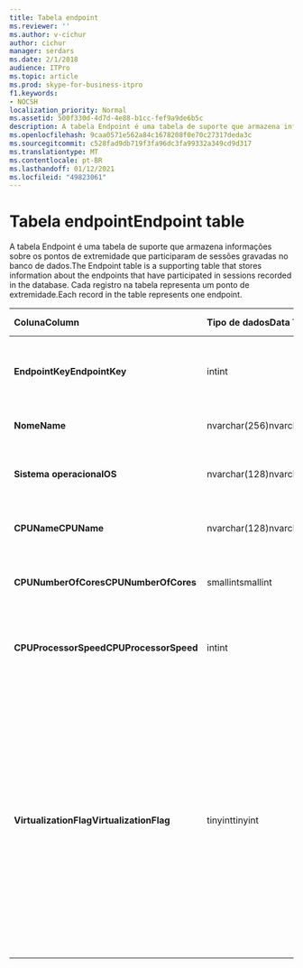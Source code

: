 ```yaml
---
title: Tabela endpoint
ms.reviewer: ''
ms.author: v-cichur
author: cichur
manager: serdars
ms.date: 2/1/2018
audience: ITPro
ms.topic: article
ms.prod: skype-for-business-itpro
f1.keywords:
- NOCSH
localization_priority: Normal
ms.assetid: 500f330d-4d7d-4e88-b1cc-fef9a9de6b5c
description: A tabela Endpoint é uma tabela de suporte que armazena informações sobre os pontos de extremidade que participaram de sessões gravadas no banco de dados. Cada registro na tabela representa um ponto de extremidade.
ms.openlocfilehash: 9caa0571e562a84c1678208f0e70c27317deda3c
ms.sourcegitcommit: c528fad9db719f3fa96dc3fa99332a349cd9d317
ms.translationtype: MT
ms.contentlocale: pt-BR
ms.lasthandoff: 01/12/2021
ms.locfileid: "49823061"
---
```

# <a name="endpoint-table"></a><span data-ttu-id="5825c-104">Tabela endpoint</span><span class="sxs-lookup"><span data-stu-id="5825c-104">Endpoint table</span></span>
 
<span data-ttu-id="5825c-105">A tabela Endpoint é uma tabela de suporte que armazena informações sobre os pontos de extremidade que participaram de sessões gravadas no banco de dados.</span><span class="sxs-lookup"><span data-stu-id="5825c-105">The Endpoint table is a supporting table that stores information about the endpoints that have participated in sessions recorded in the database.</span></span> <span data-ttu-id="5825c-106">Cada registro na tabela representa um ponto de extremidade.</span><span class="sxs-lookup"><span data-stu-id="5825c-106">Each record in the table represents one endpoint.</span></span>
  
|<span data-ttu-id="5825c-107">**Coluna**</span><span class="sxs-lookup"><span data-stu-id="5825c-107">**Column**</span></span>|<span data-ttu-id="5825c-108">**Tipo de dados**</span><span class="sxs-lookup"><span data-stu-id="5825c-108">**Data Type**</span></span>|<span data-ttu-id="5825c-109">**Chave/Índice**</span><span class="sxs-lookup"><span data-stu-id="5825c-109">**Key/Index**</span></span>|<span data-ttu-id="5825c-110">**Detalhes**</span><span class="sxs-lookup"><span data-stu-id="5825c-110">**Details**</span></span>|
|:-----|:-----|:-----|:-----|
|<span data-ttu-id="5825c-111">**EndpointKey**</span><span class="sxs-lookup"><span data-stu-id="5825c-111">**EndpointKey**</span></span> <br/> |<span data-ttu-id="5825c-112">int</span><span class="sxs-lookup"><span data-stu-id="5825c-112">int</span></span>  <br/> |<span data-ttu-id="5825c-113">Primário</span><span class="sxs-lookup"><span data-stu-id="5825c-113">Primary</span></span>  <br/> |<span data-ttu-id="5825c-114">Número exclusivo que identifica esse ponto de extremidade.</span><span class="sxs-lookup"><span data-stu-id="5825c-114">Unique number identifying this endpoint.</span></span>  <br/> |
|<span data-ttu-id="5825c-115">**Nome**</span><span class="sxs-lookup"><span data-stu-id="5825c-115">**Name**</span></span> <br/> |<span data-ttu-id="5825c-116">nvarchar(256)</span><span class="sxs-lookup"><span data-stu-id="5825c-116">nvarchar(256)</span></span>  <br/> |<span data-ttu-id="5825c-117">Exclusivo</span><span class="sxs-lookup"><span data-stu-id="5825c-117">Unique</span></span>  <br/> |<span data-ttu-id="5825c-118">Nome do ponto de extremidade.</span><span class="sxs-lookup"><span data-stu-id="5825c-118">Endpoint name.</span></span>  <br/> |
|<span data-ttu-id="5825c-119">**Sistema operacional**</span><span class="sxs-lookup"><span data-stu-id="5825c-119">**OS**</span></span> <br/> |<span data-ttu-id="5825c-120">nvarchar(128)</span><span class="sxs-lookup"><span data-stu-id="5825c-120">nvarchar(128)</span></span>  <br/> | <br/> |<span data-ttu-id="5825c-121">Sistema operacional (SO) do ponto de extremidade.</span><span class="sxs-lookup"><span data-stu-id="5825c-121">Operating system (OS) of the endpoint.</span></span>  <br/> |
|<span data-ttu-id="5825c-122">**CPUName**</span><span class="sxs-lookup"><span data-stu-id="5825c-122">**CPUName**</span></span> <br/> |<span data-ttu-id="5825c-123">nvarchar(128)</span><span class="sxs-lookup"><span data-stu-id="5825c-123">nvarchar(128)</span></span>  <br/> ||<span data-ttu-id="5825c-124">Nome da CPU do ponto de extremidade.</span><span class="sxs-lookup"><span data-stu-id="5825c-124">CPU name of the endpoint.</span></span>  <br/> |
|<span data-ttu-id="5825c-125">**CPUNumberOfCores**</span><span class="sxs-lookup"><span data-stu-id="5825c-125">**CPUNumberOfCores**</span></span> <br/> |<span data-ttu-id="5825c-126">smallint</span><span class="sxs-lookup"><span data-stu-id="5825c-126">smallint</span></span>  <br/> ||<span data-ttu-id="5825c-127">Número de núcleos da CPU do ponto de extremidade.</span><span class="sxs-lookup"><span data-stu-id="5825c-127">Number of CPU cores of the endpoint.</span></span>  <br/> |
|<span data-ttu-id="5825c-128">**CPUProcessorSpeed**</span><span class="sxs-lookup"><span data-stu-id="5825c-128">**CPUProcessorSpeed**</span></span> <br/> |<span data-ttu-id="5825c-129">int</span><span class="sxs-lookup"><span data-stu-id="5825c-129">int</span></span>  <br/> ||<span data-ttu-id="5825c-130">Velocidade do processador da CPU do ponto de extremidade.</span><span class="sxs-lookup"><span data-stu-id="5825c-130">CPU processor speed of the endpoint.</span></span>  <br/> |
|<span data-ttu-id="5825c-131">**VirtualizationFlag**</span><span class="sxs-lookup"><span data-stu-id="5825c-131">**VirtualizationFlag**</span></span> <br/> |<span data-ttu-id="5825c-132">tinyint</span><span class="sxs-lookup"><span data-stu-id="5825c-132">tinyint</span></span>  <br/> || <span data-ttu-id="5825c-133">Sinalizador de bits que indica se o sistema está sendo executado em um ambiente virtualizado:</span><span class="sxs-lookup"><span data-stu-id="5825c-133">Bit flag that indicates if the system is running in a virtualized environment:</span></span> <br/>  <span data-ttu-id="5825c-134">0x0000 - Nenhum</span><span class="sxs-lookup"><span data-stu-id="5825c-134">0x0000 - None</span></span> <br/>  <span data-ttu-id="5825c-135">0x0001 - HyperV</span><span class="sxs-lookup"><span data-stu-id="5825c-135">0x0001 - HyperV</span></span> <br/>  <span data-ttu-id="5825c-136">0x0002 - VMWare</span><span class="sxs-lookup"><span data-stu-id="5825c-136">0x0002 - VMWare</span></span> <br/>  <span data-ttu-id="5825c-137">0x0004 - Computador virtual</span><span class="sxs-lookup"><span data-stu-id="5825c-137">0x0004 - Virtual PC</span></span> <br/>  <span data-ttu-id="5825c-138">0x0008 - Xen PC</span><span class="sxs-lookup"><span data-stu-id="5825c-138">0x0008 - Xen PC</span></span> <br/> |
   


